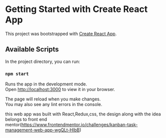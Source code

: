 # Getting Started with Create React App

This project was bootstrapped with [Create React App](https://github.com/facebook/create-react-app).

## Available Scripts

In the project directory, you can run:

### `npm start`

Runs the app in the development mode.\
Open [http://localhost:3000](http://localhost:3000) to view it in your browser.

The page will reload when you make changes.\
You may also see any lint errors in the console.

this web app was built with React,Redux,css, the design along with the idea belongs to front end mentor(https://www.frontendmentor.io/challenges/kanban-task-management-web-app-wgQLt-HlbB)


